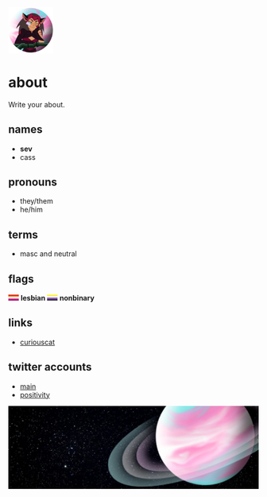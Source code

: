 <img src="icon.png" width=90 />

# about

Write your about.

## names
- **sev**
- cass

## pronouns
- they/them
- he/him

## terms
- masc and neutral

## flags
<img src="lesbian.png" width=21 /> **lesbian** <img src="nonbinary.png" width=21 /> **nonbinary**

## links
- [curiouscat](http://curiouscat.qa/theybian)

## twitter accounts
- [main](http://twitter.com/theybian)
- [positivity](http://twitter.com/agenderlesbians)

![image](header.jpg)
